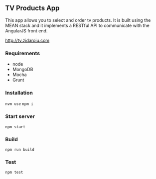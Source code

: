 ## TV Products App

This app allows you to select and order tv products. It is built using the MEAN stack and it implements a RESTful API to communicate with the AngularJS front end.

http://tv.zidaroiu.com

### Requirements

- node
- MongoDB
- Mocha
- Grunt

### Installation

``` nvm use ```
``` npm i ```

### Start server

``` npm start ```

### Build

``` npm run build ```

### Test

``` npm test ```
